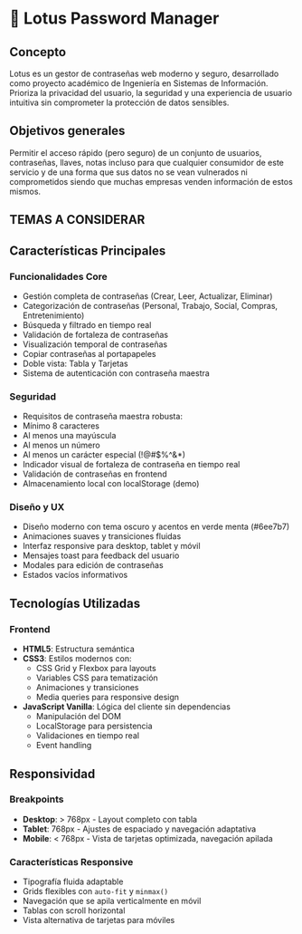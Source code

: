 # 🪷 Lotus Password Manager

## Concepto

Lotus es un gestor de contraseñas web moderno y seguro, desarrollado como proyecto académico de Ingeniería en Sistemas de Información. Prioriza la privacidad del usuario, la seguridad y una experiencia de usuario intuitiva sin comprometer la protección de datos sensibles.

## Objetivos generales

Permitir el acceso rápido (pero seguro) de un conjunto de usuarios, contraseñas, llaves, notas incluso para que cualquier consumidor de este servicio y de una forma que sus datos no se vean vulnerados ni comprometidos siendo que muchas empresas venden información de estos mismos.

## TEMAS A CONSIDERAR
## Características Principales

### Funcionalidades Core
-  Gestión completa de contraseñas (Crear, Leer, Actualizar, Eliminar)
-  Categorización de contraseñas (Personal, Trabajo, Social, Compras, Entretenimiento)
-  Búsqueda y filtrado en tiempo real
-  Validación de fortaleza de contraseñas
-  Visualización temporal de contraseñas
-  Copiar contraseñas al portapapeles
-  Doble vista: Tabla y Tarjetas
-  Sistema de autenticación con contraseña maestra

### Seguridad
-  Requisitos de contraseña maestra robusta:
  - Mínimo 8 caracteres
  - Al menos una mayúscula
  - Al menos un número
  - Al menos un carácter especial (!@#$%^&*)
-  Indicador visual de fortaleza de contraseña en tiempo real
-  Validación de contraseñas en frontend
-  Almacenamiento local con localStorage (demo)

### Diseño y UX
-  Diseño moderno con tema oscuro y acentos en verde menta (#6ee7b7)
-  Animaciones suaves y transiciones fluidas
-  Interfaz responsive para desktop, tablet y móvil
-  Mensajes toast para feedback del usuario
-  Modales para edición de contraseñas
-  Estados vacíos informativos

## Tecnologías Utilizadas

### Frontend
- **HTML5**: Estructura semántica
- **CSS3**: Estilos modernos con:
  - CSS Grid y Flexbox para layouts
  - Variables CSS para tematización
  - Animaciones y transiciones
  - Media queries para responsive design
- **JavaScript Vanilla**: Lógica del cliente sin dependencias
  - Manipulación del DOM
  - LocalStorage para persistencia
  - Validaciones en tiempo real
  - Event handling

## Responsividad

### Breakpoints
- **Desktop**: > 768px - Layout completo con tabla
- **Tablet**: 768px - Ajustes de espaciado y navegación adaptativa
- **Mobile**: < 768px - Vista de tarjetas optimizada, navegación apilada

### Características Responsive
-  Tipografía fluida adaptable
-  Grids flexibles con `auto-fit` y `minmax()`
-  Navegación que se apila verticalmente en móvil
-  Tablas con scroll horizontal
-  Vista alternativa de tarjetas para móviles
